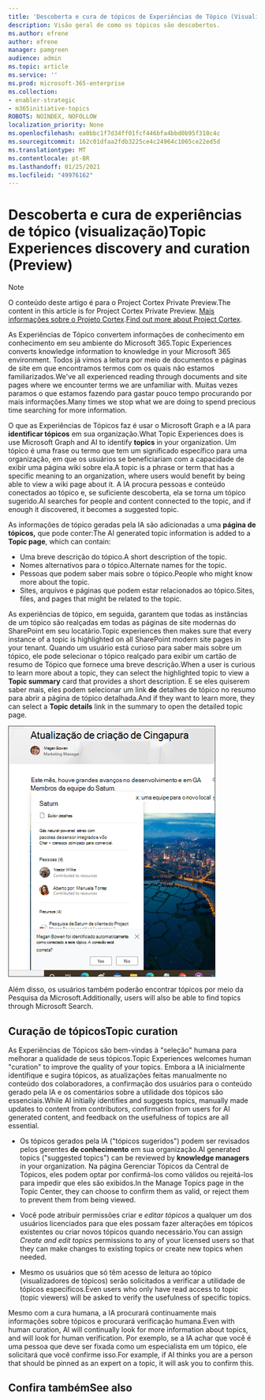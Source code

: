 ```yaml
---
title: 'Descoberta e cura de tópicos de Experiências de Tópico (Visualização) '
description: Visão geral de como os tópicos são descobertos.
ms.author: efrene
author: efrene
manager: pamgreen
audience: admin
ms.topic: article
ms.service: ''
ms.prod: microsoft-365-enterprise
ms.collection:
- enabler-strategic
- m365initiative-topics
ROBOTS: NOINDEX, NOFOLLOW
localization_priority: None
ms.openlocfilehash: ea0bbc1f7d34ff01fcf446bfa4bbd0b95f310c4c
ms.sourcegitcommit: 162c01dfaa2fdb3225ce4c24964c1065ce22ed5d
ms.translationtype: MT
ms.contentlocale: pt-BR
ms.lasthandoff: 01/25/2021
ms.locfileid: "49976162"
---
```

# <a name="topic-experiences-discovery-and-curation-preview"></a><span data-ttu-id="107dd-103">Descoberta e cura de experiências de tópico (visualização)</span><span class="sxs-lookup"><span data-stu-id="107dd-103">Topic Experiences discovery and curation (Preview)</span></span>

> [!Note] 
> <span data-ttu-id="107dd-104">O conteúdo deste artigo é para o Project Cortex Private Preview.</span><span class="sxs-lookup"><span data-stu-id="107dd-104">The content in this article is for Project Cortex Private Preview.</span></span> <span data-ttu-id="107dd-105">[Mais informações sobre o Projeto Cortex](https://aka.ms/projectcortex).</span><span class="sxs-lookup"><span data-stu-id="107dd-105">[Find out more about Project Cortex](https://aka.ms/projectcortex).</span></span>

<span data-ttu-id="107dd-106">As Experiências de Tópico convertem informações de conhecimento em conhecimento em seu ambiente do Microsoft 365.</span><span class="sxs-lookup"><span data-stu-id="107dd-106">Topic Experiences converts knowledge information to knowledge in your Microsoft 365 environment.</span></span> <span data-ttu-id="107dd-107">Todos já vimos a leitura por meio de documentos e páginas de site em que encontramos termos com os quais não estamos familiarizados.</span><span class="sxs-lookup"><span data-stu-id="107dd-107">We've all experienced reading through documents and site pages where we encounter terms we are unfamiliar with.</span></span> <span data-ttu-id="107dd-108">Muitas vezes paramos o que estamos fazendo para gastar pouco tempo procurando por mais informações.</span><span class="sxs-lookup"><span data-stu-id="107dd-108">Many times we stop what we are doing to spend precious time searching for more information.</span></span>

<span data-ttu-id="107dd-109">O que as Experiências de Tópicos faz é usar o Microsoft Graph e a IA para **identificar tópicos** em sua organização.</span><span class="sxs-lookup"><span data-stu-id="107dd-109">What Topic Experiences does is use Microsoft Graph and AI to identify **topics** in your organization.</span></span>  <span data-ttu-id="107dd-110">Um tópico é uma frase ou termo que tem um significado específico para uma organização, em que os usuários se beneficiariam com a capacidade de exibir uma página wiki sobre ela.</span><span class="sxs-lookup"><span data-stu-id="107dd-110">A topic is a phrase or term that has a specific meaning to an organization, where users would benefit by being able to view a wiki page about it.</span></span> <span data-ttu-id="107dd-111">A IA procura pessoas e conteúdo conectados ao tópico e, se suficiente descoberta, ela se torna um tópico sugerido.</span><span class="sxs-lookup"><span data-stu-id="107dd-111">AI searches for people and content connected to the topic, and if enough it discovered, it becomes a suggested topic.</span></span>

<span data-ttu-id="107dd-112">As informações de tópico geradas pela IA são adicionadas a uma **página de tópicos,** que pode conter:</span><span class="sxs-lookup"><span data-stu-id="107dd-112">The AI generated topic information is added to a **Topic page**, which can contain:</span></span>
- <span data-ttu-id="107dd-113">Uma breve descrição do tópico.</span><span class="sxs-lookup"><span data-stu-id="107dd-113">A short description of the topic.</span></span>
- <span data-ttu-id="107dd-114">Nomes alternativos para o tópico.</span><span class="sxs-lookup"><span data-stu-id="107dd-114">Alternate names for the topic.</span></span>
- <span data-ttu-id="107dd-115">Pessoas que podem saber mais sobre o tópico.</span><span class="sxs-lookup"><span data-stu-id="107dd-115">People who might know more about the topic.</span></span>
- <span data-ttu-id="107dd-116">Sites, arquivos e páginas que podem estar relacionados ao tópico.</span><span class="sxs-lookup"><span data-stu-id="107dd-116">Sites, files, and pages that might be related to the topic.</span></span>

<span data-ttu-id="107dd-117">As experiências de tópico, em seguida, garantem que todas as instâncias de um tópico são realçadas em todas as páginas de site modernas do SharePoint em seu locatário.</span><span class="sxs-lookup"><span data-stu-id="107dd-117">Topic experiences then makes sure that every instance of a topic is highlighted on all SharePoint modern site pages in your tenant.</span></span> <span data-ttu-id="107dd-118">Quando um usuário está curioso para saber mais sobre um tópico,  ele pode selecionar o tópico realçado para exibir um cartão de resumo de Tópico que fornece uma breve descrição.</span><span class="sxs-lookup"><span data-stu-id="107dd-118">When a user is curious to learn more about a topic, they can select the highlighted topic to view a **Topic summary** card that provides a short description.</span></span> <span data-ttu-id="107dd-119">E se eles quiserem saber mais, eles podem selecionar um link **de** detalhes de tópico no resumo para abrir a página de tópico detalhada.</span><span class="sxs-lookup"><span data-stu-id="107dd-119">And if they want to learn more, they can select a **Topic details** link in the summary to open the detailed topic page.</span></span>

![Destaques de tópico](../media/knowledge-management/saturn.png) </br>

<span data-ttu-id="107dd-121">Além disso, os usuários também poderão encontrar tópicos por meio da Pesquisa da Microsoft.</span><span class="sxs-lookup"><span data-stu-id="107dd-121">Additionally, users will also be able to find topics through Microsoft Search.</span></span>


## <a name="topic-curation"></a><span data-ttu-id="107dd-122">Curação de tópicos</span><span class="sxs-lookup"><span data-stu-id="107dd-122">Topic curation</span></span>

<span data-ttu-id="107dd-123">As Experiências de Tópicos são bem-vindas à "seleção" humana para melhorar a qualidade de seus tópicos.</span><span class="sxs-lookup"><span data-stu-id="107dd-123">Topic Experiences welcomes human "curation" to improve the quality of your topics.</span></span> <span data-ttu-id="107dd-124">Embora a IA inicialmente identifique e sugira tópicos, as atualizações feitas manualmente no conteúdo dos colaboradores, a confirmação dos usuários para o conteúdo gerado pela IA e os comentários sobre a utilidade dos tópicos são essenciais.</span><span class="sxs-lookup"><span data-stu-id="107dd-124">While AI initially identifies and suggests topics, manually made updates to content from contributors, confirmation from users for AI generated content, and feedback on the usefulness of topics are all essential.</span></span>

- <span data-ttu-id="107dd-125">Os tópicos gerados pela IA ("tópicos sugeridos") podem ser revisados pelos gerentes **de conhecimento** em sua organização.</span><span class="sxs-lookup"><span data-stu-id="107dd-125">AI generated topics ("suggested topics") can be reviewed by **knowledge managers** in your organization.</span></span> <span data-ttu-id="107dd-126">Na página Gerenciar Tópicos da Central de Tópicos, eles podem optar por confirmá-los como válidos ou rejeitá-los para impedir que eles são exibidos.</span><span class="sxs-lookup"><span data-stu-id="107dd-126">In the Manage Topics page in the Topic Center, they can choose to confirm them as valid, or reject them to prevent them from being viewed.</span></span>

- <span data-ttu-id="107dd-127">Você pode atribuir permissões criar e *editar tópicos* a qualquer um dos usuários licenciados para que eles possam fazer alterações em tópicos existentes ou criar novos tópicos quando necessário.</span><span class="sxs-lookup"><span data-stu-id="107dd-127">You can assign *Create and edit topics* permissions to any of your licensed users so that they can make changes to existing topics or create new topics when needed.</span></span> 

- <span data-ttu-id="107dd-128">Mesmo os usuários que só têm acesso de leitura ao tópico (visualizadores de tópicos) serão solicitados a verificar a utilidade de tópicos específicos.</span><span class="sxs-lookup"><span data-stu-id="107dd-128">Even users who only have read access to topic (topic viewers) will be asked to verify the usefulness of specific topics.</span></span>

<span data-ttu-id="107dd-129">Mesmo com a cura humana, a IA procurará continuamente mais informações sobre tópicos e procurará verificação humana.</span><span class="sxs-lookup"><span data-stu-id="107dd-129">Even with human curation, AI will continually look for more information about topics, and will look for human verification.</span></span> <span data-ttu-id="107dd-130">Por exemplo, se a IA achar que você é uma pessoa que deve ser fixada como um especialista em um tópico, ele solicitará que você confirme isso.</span><span class="sxs-lookup"><span data-stu-id="107dd-130">For example, if AI thinks you are a person that should be pinned as an expert on a topic, it will ask you to confirm this.</span></span> 

















## <a name="see-also"></a><span data-ttu-id="107dd-131">Confira também</span><span class="sxs-lookup"><span data-stu-id="107dd-131">See also</span></span>



  






